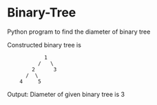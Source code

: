 # Binary-Tree
Python program to find the diameter of binary tree

Constructed binary tree is
```
            1
          /   \
        2      3
      /  \
    4     5
```
    
Output:
    Diameter of given binary tree is 3
